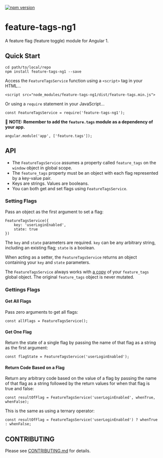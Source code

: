 [![npm version](https://badge.fury.io/js/feature-tags-ng1.svg)](https://badge.fury.io/js/feature-tags-ng1)

# feature-tags-ng1

A feature flag (feature toggle) module for Angular 1.

## Quick Start

```
cd path/to/local/repo
npm install feature-tags-ng1 --save
```

Access the `FeatureTagsService` function using a `<script>` tag in your HTML…

```
<script src="node_modules/feature-tags-ng1/dist/feature-tags.min.js">
```

Or using a `require` statement in your JavaScript…

```
const FeatureTagsService = require('feature-tags-ng1');
```

🎯 **NOTE: Remember to add the `feature.tags` module as a dependency of your app.**

```
angular.module('app', ['feature.tags']);
```

## API

- The `FeatureTagsService` assumes a property called `feature_tags` on the `window` object in global scope.
- The `feature_tags` property must be an object with each flag represented by a key-value pair.
- Keys are strings. Values are booleans.
- You can both get and set flags using `FeatureTagsService`.


### Setting Flags

Pass an object as the first argument to set a flag:

```
FeatureTagsService({
    key: 'userLoginEnabled',
    state: true
})
```

The `key` and `state` parameters are required. `key` can be any arbitrary string, including an existing flag; `state` is a boolean.

When acting as a setter, the `FeatureTagsService` returns an object containing your `key` and `state` parameters.

The `FeatureTagsService` always works with [a copy](https://github.com/dperuo/feature-tags/blob/master/ng1/src/feature-tags.service.js#L10) of your `feature_tags` global object. The original `feature_tags` object is never mutated.

### Gettings Flags

#### Get All Flags
Pass zero arguments to get all flags:

```
const allFlags = FeatureTagsService();
```
#### Get One Flag
Return the state of a single flag by passing the name of that flag as a string as the first argument:

```
const flagState = FeatureTagsService('userLoginEnabled');
```

#### Return Code Based on a Flag
Return any arbitrary code based on the value of a flag by passing the name of that flag as a string followed by the return values for when that flag is true and false:

```
const resultOfFlag = FeatureTagsService('userLoginEnabled', whenTrue, whenFalse);
```

This is the same as using a ternary operator:

```
const resultOfFlag = FeatureTagsService('userLoginEnabled') ? whenTrue : whenFalse;
```

## CONTRIBUTING

Please see [CONTRIBUTING.md](https://github.com/dperuo/feature-tags/blob/master/CONTRIBUTING.md) for details.
